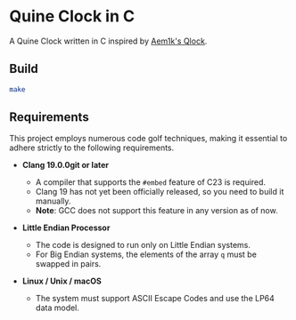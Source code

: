 # Quine Clock in C

A Quine Clock written in C inspired by [Aem1k's Qlock](https://aem1k.com/qlock/).

## Build

```bash
make
```

## Requirements

This project employs numerous code golf techniques, making it essential to adhere strictly to the following requirements.

- **Clang 19.0.0git or later**
  - A compiler that supports the `#embed` feature of C23 is required.
  - Clang 19 has not yet been officially released, so you need to build it manually.
  - **Note**: GCC does not support this feature in any version as of now.

- **Little Endian Processor**
  - The code is designed to run only on Little Endian systems.
  - For Big Endian systems, the elements of the array `q` must be swapped in pairs.

- **Linux / Unix / macOS**
  - The system must support ASCII Escape Codes and use the LP64 data model.
